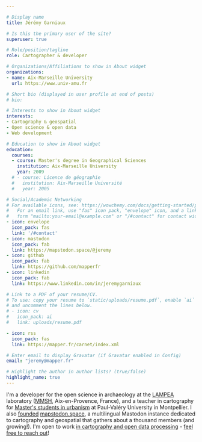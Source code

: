 ```yaml
---

# Display name
title: Jérémy Garniaux

# Is this the primary user of the site?
superuser: true

# Role/position/tagline
role: Cartographer & developer

# Organizations/Affiliations to show in About widget
organizations:
- name: Aix-Marseille University
  url: https://www.univ-amu.fr

# Short bio (displayed in user profile at end of posts)
# bio: 

# Interests to show in About widget
interests:
- Cartography & geospatial
- Open science & open data
- Web development

# Education to show in About widget
education:
  courses:
  - course: Master's degree in Geographical Sciences
    institution: Aix-Marseille University
    year: 2009
  # - course: Licence de géographie
  #   institution: Aix-Marseille Université
  #   year: 2005

# Social/Academic Networking
# For available icons, see: https://wowchemy.com/docs/getting-started/page-builder/#icons
#   For an email link, use "fas" icon pack, "envelope" icon, and a link in the
#   form "mailto:your-email@example.com" or "/#contact" for contact widget.
- icon: envelope
  icon_pack: fas
  link: '/#contact'
- icon: mastodon
  icon_pack: fab
  link: https://mapstodon.space/@jeremy 
- icon: github
  icon_pack: fab
  link: https://github.com/mapperfr
- icon: linkedin
  icon_pack: fab
  link: https://www.linkedin.com/in/jeremygarniaux

# Link to a PDF of your resume/CV.
# To use: copy your resume to `static/uploads/resume.pdf`, enable `ai` icons in `params.toml`, 
# and uncomment the lines below.
# - icon: cv
#   icon_pack: ai
#   link: uploads/resume.pdf

- icon: rss
  icon_pack: fas
  link: https://mapper.fr/carnet/index.xml

# Enter email to display Gravatar (if Gravatar enabled in Config)
email: "jeremy@mapper.fr"

# Highlight the author in author lists? (true/false)
highlight_name: true
---
```


I'm a developer for the open science in archaeology at the [LAMPEA](https://lampea.cnrs.fr) laboratory ([MMSH](https://mmsh.fr), Aix-en-Provence, France), and a teacher in cartography for [Master's students in urbanism](https://master-urbanisme.www.univ-montp3.fr/fr/%C3%A9quipe/equipe-et-fonctionnement-p%C3%A9dagogique) at Paul-Valéry University in Montpellier. I also [founded](https://mapper.fr/carnet/introducing-mapstodon/) [mapstodon.space](https://mapstodon.space), a multilingual Mastodon instance dedicated to cartography and geospatial that gathers about a thousand members (and growing!). I'm open to work [in cartography and open data processing](https://mapper.fr/en/blog/social-position-index/) - [feel free to reach out](https://mapper.fr/en/#contact)!
